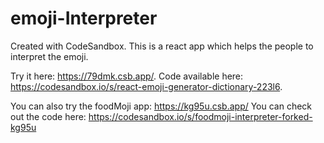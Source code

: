 # emoji-Interpreter
Created with CodeSandbox. This is a react app which helps the people to interpret the emoji.

Try it here: https://79dmk.csb.app/. Code available here: https://codesandbox.io/s/react-emoji-generator-dictionary-223l6.

You can also try the foodMoji app: https://kg95u.csb.app/  You can check out the code here: https://codesandbox.io/s/foodmoji-interpreter-forked-kg95u
